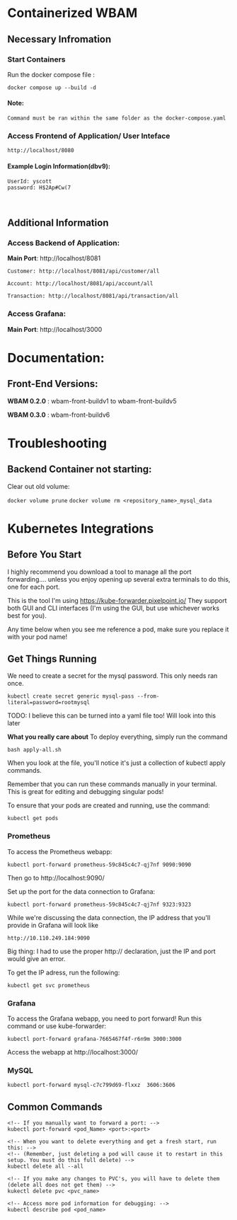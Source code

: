 # Containerized WBAM 
## Necessary Infromation

### Start Containers 
Run the docker compose file : 

`docker compose up --build -d`

#### Note: 
    Command must be ran within the same folder as the docker-compose.yaml
### Access Frontend of Application/ User Inteface
    http://localhost/8080
#### Example Login Information(dbv9): 
    UserId: yscott
    password: H$2Ap#Cw(7
&nbsp;


## Additional Information

### Access Backend of Application:
**Main Port**: http://localhost/8081
    
    Customer: http://localhost/8081/api/customer/all

    Account: http://localhost/8081/api/account/all

    Transaction: http://localhost/8081/api/transaction/all

### Access Grafana:
**Main Port**: http://localhost/3000


# Documentation: 

## Front-End Versions: 
**WBAM 0.2.0** : wbam-front-buildv1 to wbam-front-buildv5

**WBAM 0.3.0** : wbam-front-buildv6


# Troubleshooting 

## Backend Container not starting: 
Clear out old volume: 

`docker volume prune`
`docker volume rm <repository_name>_mysql_data`



# Kubernetes Integrations

## Before You Start

I highly recommend you download a tool to manage all the port forwarding.... unless you enjoy opening up several extra terminals to do this, one for each port.

This is the tool I'm using https://kube-forwarder.pixelpoint.io/ They support both GUI and CLI interfaces (I'm using the GUI, but use whichever works best for you).

Any time below when you see me reference a pod, make sure you replace it with your pod name!

## Get Things Running

We need to create a secret for the mysql password. This only needs ran once.
```
kubectl create secret generic mysql-pass --from-literal=password=rootmysql
```
TODO: I believe this can be turned into a yaml file too! Will look into this later

**What you really care about**
To deploy everything, simply run the command
```
bash apply-all.sh
```
When you look at the file, you'll notice it's just a collection of kubectl apply commands.

Remember that you can run these commands manually in your terminal. This is great for editing and debugging singular pods!

To ensure that your pods are created and running, use the command:
```
kubectl get pods
```

### Prometheus

To access the Prometheus webapp:
```
kubectl port-forward prometheus-59c845c4c7-qj7nf 9090:9090
```
Then go to http://localhost:9090/

Set up the port for the data connection to Grafana:
```
kubectl port-forward prometheus-59c845c4c7-qj7nf 9323:9323
```

While we're discussing the data connection, the IP address that you'll provide in Grafana will look like 
```
http://10.110.249.184:9090
```
Big thing: I had to use the proper http:// declaration, just the IP and port would give an error.

To get the IP adress, run the following:
```
kubectl get svc prometheus
```

### Grafana

To access the Grafana webapp, you need to port forward! Run this command or use kube-forwarder:
```
kubectl port-forward grafana-7665467f4f-r6n9m 3000:3000
```
Access the webapp at http://localhost:3000/


### MySQL

```
kubectl port-forward mysql-c7c799d69-flxxz  3606:3606
```

## Common Commands

```
<!-- If you manually want to forward a port: -->
kubectl port-forward <pod_Name> <port>:<port>

<!-- When you want to delete everything and get a fresh start, run this: -->
<!-- (Remember, just deleting a pod will cause it to restart in this setup. You must do this full delete) -->
kubectl delete all --all

<!-- If you make any changes to PVC's, you will have to delete them (delete all does not get them) -->
kukectl delete pvc <pvc_name>

<!-- Access more pod information for debugging: -->
kubectl describe pod <pod_name>
```